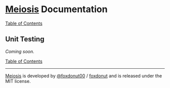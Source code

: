 # [Meiosis](https://meiosis.js.org) Documentation

[Table of Contents](toc.html)

## Unit Testing

_Coming soon._

[Table of Contents](toc.html)

-----

[Meiosis](https://meiosis.js.org) is developed by
[@foxdonut00](http://twitter.com/foxdonut00) /
[foxdonut](https://github.com/foxdonut)
and is released under the MIT license.
